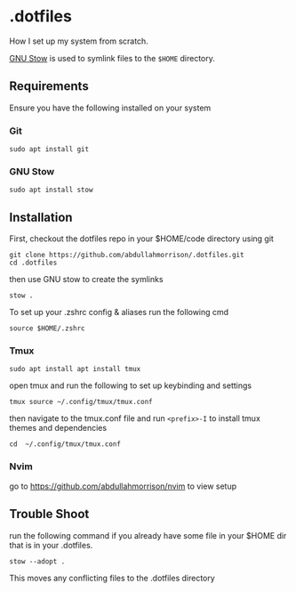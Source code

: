 # .dotfiles
How I set up my system from scratch.

[GNU Stow](https://www.youtube.com/watch?v=y6XCebnB9gs) is used to symlink files to the `$HOME` directory.

## Requirements
Ensure you have the following installed on your system

### Git
```
sudo apt install git
```

### GNU Stow
```
sudo apt install stow
```
## Installation
First, checkout the dotfiles repo in your $HOME/code directory using git
```
git clone https://github.com/abdullahmorrison/.dotfiles.git
cd .dotfiles
```
then use GNU stow to create the symlinks
```
stow .
```
To set up your .zshrc config & aliases run the following cmd
```
source $HOME/.zshrc
```
### Tmux
```
sudo apt install apt install tmux
```
open tmux and run the following to set up keybinding and settings
```
tmux source ~/.config/tmux/tmux.conf
```
then navigate to the tmux.conf file and run `<prefix>-I` to install tmux themes and dependencies
```
cd  ~/.config/tmux/tmux.conf
```
### Nvim
go to https://github.com/abdullahmorrison/nvim to view setup

## Trouble Shoot
run the following command if you already have some file in your $HOME dir that is in your .dotfiles. 
```
stow --adopt .
```
This moves any conflicting files to the .dotfiles directory
